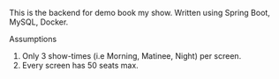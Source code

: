 This is the backend for demo book my show. Written using Spring Boot, MySQL, Docker.

Assumptions
1. Only 3 show-times (i.e Morning, Matinee, Night) per screen.
2. Every screen has 50 seats max.